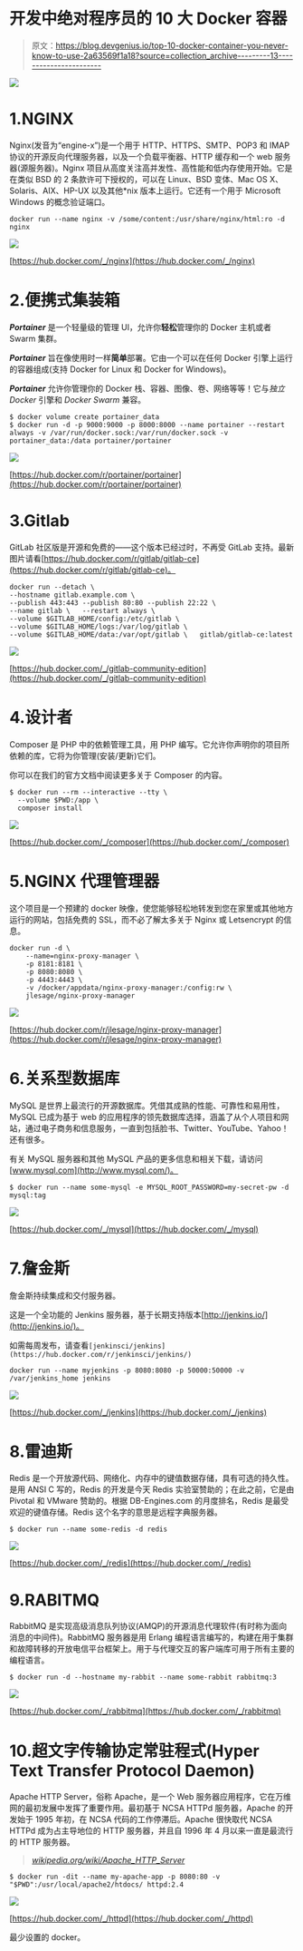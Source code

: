 # 开发中绝对程序员的 10 大 Docker 容器

> 原文：<https://blog.devgenius.io/top-10-docker-container-you-never-know-to-use-2a63569f1a18?source=collection_archive---------13----------------------->

![](img/e897b9d3ace02a38c29cf20c3184b65e.png)

# 1.NGINX

Nginx(发音为“engine-x”)是一个用于 HTTP、HTTPS、SMTP、POP3 和 IMAP 协议的开源反向代理服务器，以及一个负载平衡器、HTTP 缓存和一个 web 服务器(源服务器)。Nginx 项目从高度关注高并发性、高性能和低内存使用开始。它是在类似 BSD 的 2 条款许可下授权的，可以在 Linux、BSD 变体、Mac OS X、Solaris、AIX、HP-UX 以及其他*nix 版本上运行。它还有一个用于 Microsoft Windows 的概念验证端口。

```
docker run --name nginx -v /some/content:/usr/share/nginx/html:ro -d nginx
```

![](img/b1a7b2953cf7d95027cdb83f701dc089.png)

[https://hub.docker.com/_/nginx](https://hub.docker.com/_/nginx)

# 2.便携式集装箱

***Portainer*** 是一个轻量级的管理 UI，允许你**轻松**管理你的 Docker 主机或者 Swarm 集群。

***Portainer*** 旨在像使用时一样**简单**部署。它由一个可以在任何 Docker 引擎上运行的容器组成(支持 Docker for Linux 和 Docker for Windows)。

***Portainer*** 允许你管理你的 Docker 栈、容器、图像、卷、网络等等！它与*独立 Docker* 引擎和 *Docker Swarm* 兼容。

```
$ docker volume create portainer_data
$ docker run -d -p 9000:9000 -p 8000:8000 --name portainer --restart always -v /var/run/docker.sock:/var/run/docker.sock -v portainer_data:/data portainer/portainer
```

![](img/93179ef7a716762d8c2b7bf959b76955.png)

[https://hub.docker.com/r/portainer/portainer](https://hub.docker.com/r/portainer/portainer)

# 3.Gitlab

GitLab 社区版是开源和免费的——这个版本已经过时，不再受 GitLab 支持。最新图片请看[https://hub.docker.com/r/gitlab/gitlab-ce](https://hub.docker.com/r/gitlab/gitlab-ce)。

```
docker run --detach \   
--hostname gitlab.example.com \   
--publish 443:443 --publish 80:80 --publish 22:22 \   
--name gitlab \   --restart always \   
--volume $GITLAB_HOME/config:/etc/gitlab \   
--volume $GITLAB_HOME/logs:/var/log/gitlab \   
--volume $GITLAB_HOME/data:/var/opt/gitlab \   gitlab/gitlab-ce:latest
```

![](img/f7dfa99a2959a1c521188e8f9fb9cf48.png)

[https://hub.docker.com/_/gitlab-community-edition](https://hub.docker.com/_/gitlab-community-edition)

# 4.设计者

Composer 是 PHP 中的依赖管理工具，用 PHP 编写。它允许你声明你的项目所依赖的库，它将为你管理(安装/更新)它们。

你可以在我们的官方文档中阅读更多关于 Composer 的内容。

```
$ docker run --rm --interactive --tty \
  --volume $PWD:/app \
  composer install
```

![](img/e496efba6d3d2e9c73373aa8910bbba2.png)

[https://hub.docker.com/_/composer](https://hub.docker.com/_/composer)

# 5.NGINX 代理管理器

这个项目是一个预建的 docker 映像，使您能够轻松地转发到您在家里或其他地方运行的网站，包括免费的 SSL，而不必了解太多关于 Nginx 或 Letsencrypt 的信息。

```
docker run -d \
    --name=nginx-proxy-manager \
    -p 8181:8181 \
    -p 8080:8080 \
    -p 4443:4443 \
    -v /docker/appdata/nginx-proxy-manager:/config:rw \
    jlesage/nginx-proxy-manager
```

![](img/d6e01cb36e67816b21d73a76fdb10e11.png)

[https://hub.docker.com/r/jlesage/nginx-proxy-manager](https://hub.docker.com/r/jlesage/nginx-proxy-manager)

# 6.关系型数据库

MySQL 是世界上最流行的开源数据库。凭借其成熟的性能、可靠性和易用性，MySQL 已成为基于 web 的应用程序的领先数据库选择，涵盖了从个人项目和网站，通过电子商务和信息服务，一直到包括脸书、Twitter、YouTube、Yahoo！还有很多。

有关 MySQL 服务器和其他 MySQL 产品的更多信息和相关下载，请访问[www.mysql.com](http://www.mysql.com/)。

```
$ docker run --name some-mysql -e MYSQL_ROOT_PASSWORD=my-secret-pw -d mysql:tag
```

![](img/56f42441223d02e45a5097ea6474854a.png)

[https://hub.docker.com/_/mysql](https://hub.docker.com/_/mysql)

# 7.詹金斯

詹金斯持续集成和交付服务器。

这是一个全功能的 Jenkins 服务器，基于长期支持版本[http://jenkins.io/](http://jenkins.io/)。

如需每周发布，请查看`[jenkinsci/jenkins](https://hub.docker.com/r/jenkinsci/jenkins/)`

```
docker run --name myjenkins -p 8080:8080 -p 50000:50000 -v /var/jenkins_home jenkins
```

![](img/d1a00297d74f42455a0cb1c7de5d0b51.png)

[https://hub.docker.com/_/jenkins](https://hub.docker.com/_/jenkins)

# 8.雷迪斯

Redis 是一个开放源代码、网络化、内存中的键值数据存储，具有可选的持久性。是用 ANSI C 写的，Redis 的开发是今天 Redis 实验室赞助的；在此之前，它是由 Pivotal 和 VMware 赞助的。根据 DB-Engines.com 的月度排名，Redis 是最受欢迎的键值存储。Redis 这个名字的意思是远程字典服务器。

```
$ docker run --name some-redis -d redis
```

![](img/21d373a0aae9bc22851fc34ffc12e8fe.png)

[https://hub.docker.com/_/redis](https://hub.docker.com/_/redis)

# 9.RABITMQ

RabbitMQ 是实现高级消息队列协议(AMQP)的开源消息代理软件(有时称为面向消息的中间件)。RabbitMQ 服务器是用 Erlang 编程语言编写的，构建在用于集群和故障转移的开放电信平台框架上。用于与代理交互的客户端库可用于所有主要的编程语言。

```
$ docker run -d --hostname my-rabbit --name some-rabbit rabbitmq:3
```

![](img/33e86308a4fd4eb1a42d50db20fd0d29.png)

[https://hub.docker.com/_/rabbitmq](https://hub.docker.com/_/rabbitmq)

# 10.超文字传输协定常驻程式(Hyper Text Transfer Protocol Daemon)

Apache HTTP Server，俗称 Apache，是一个 Web 服务器应用程序，它在万维网的最初发展中发挥了重要作用。最初基于 NCSA HTTPd 服务器，Apache 的开发始于 1995 年初，在 NCSA 代码的工作停滞后。Apache 很快取代 NCSA HTTPd 成为占主导地位的 HTTP 服务器，并且自 1996 年 4 月以来一直是最流行的 HTTP 服务器。

> [*wikipedia.org/wiki/Apache_HTTP_Server*](http://en.wikipedia.org/wiki/Apache_HTTP_Server)

```
$ docker run -dit --name my-apache-app -p 8080:80 -v "$PWD":/usr/local/apache2/htdocs/ httpd:2.4
```

![](img/316d440d2cc273e86fb65ddd3aa3e658.png)

[https://hub.docker.com/_/httpd](https://hub.docker.com/_/httpd)

最少设置的 docker。